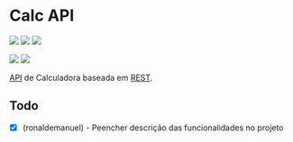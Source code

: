 # Calc API

![](https://img.shields.io/github/last-commit/ronaldemanuel/calc-api)
![](https://img.shields.io/github/license/ronaldemanuel/calc-api)
![](https://img.shields.io/github/repo-size/ronaldemanuel/calc-api)

![](https://img.shields.io/github/forks/ronaldemanuel/calc-api?style=social)
![](https://img.shields.io/github/stars/ronaldemanuel/calc-api?style=social)

[API](https://pt.wikipedia.org/wiki/Interface_de_programa%C3%A7%C3%A3o_de_aplica%C3%A7%C3%B5es)
de Calculadora baseada em 
[REST](https://pt.wikipedia.org/wiki/REST).

## Todo

- [x] (ronaldemanuel) - Peencher descrição das funcionalidades no projeto
